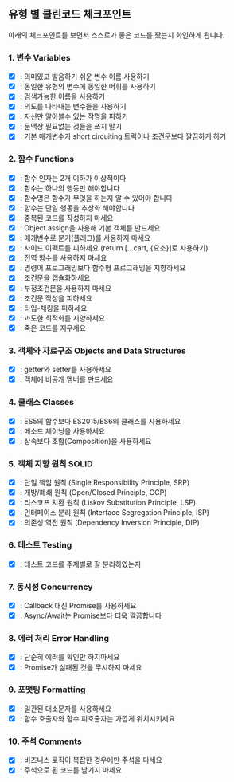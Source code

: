 ## 유형 별 클린코드 체크포인트

아래의 체크포인트를 보면서 스스로가 좋은 코드를 짰는지 화인하게 됩니다.

### 1. 변수 Variables

- [x] : 의미있고 발음하기 쉬운 변수 이름 사용하기
- [x] : 동일한 유형의 변수에 동일한 어휘를 사용하기
- [x] : 검색가능한 이름을 사용하기
- [x] : 의도를 나타내는 변수들을 사용하기
- [x] : 자신만 알아볼수 있는 작명을 피하기
- [x] : 문맥상 필요없는 것들을 쓰지 말기
- [x] : 기본 매개변수가 short circuiting 트릭이나 조건문보다 깔끔하게 하기

### 2. 함수 Functions

- [x] : 함수 인자는 2개 이하가 이상적이다
- [x] : 함수는 하나의 행동만 해야합니다
- [x] : 함수명은 함수가 무엇을 하는지 알 수 있어야 합니다
- [x] : 함수는 단일 행동을 추상화 해야합니다
- [x] : 중복된 코드를 작성하지 마세요
- [x] : Object.assign을 사용해 기본 객체를 만드세요
- [x] : 매개변수로 분기(플래그)를 사용하지 마세요
- [x] : 사이드 이펙트를 피하세요 (return [...cart, {요소}]로 사용하기)
- [x] : 전역 함수를 사용하지 마세요
- [x] : 명령어 프로그래밍보다 함수형 프로그래밍을 지향하세요
- [x] : 조건문을 캡슐화하세요
- [x] : 부정조건문을 사용하지 마세요
- [x] : 조건문 작성을 피하세요
- [x] : 타입-체킹을 피하세요
- [x] : 과도한 최적화를 지양하세요
- [x] : 죽은 코드를 지우세요

### 3. 객체와 자료구조 Objects and Data Structures

- [x] : getter와 setter를 사용하세요
- [x] : 객체에 비공개 멤버를 만드세요

### 4. 클래스 Classes

- [x] : ES5의 함수보다 ES2015/ES6의 클래스를 사용하세요
- [x] : 메소드 체이닝을 사용하세요
- [x] : 상속보다 조합(Composition)을 사용하세요

### 5. 객체 지향 원칙 SOLID

- [x] : 단일 책임 원칙 (Single Responsibility Principle, SRP)
- [x] : 개방/폐쇄 원칙 (Open/Closed Principle, OCP)
- [x] : 리스코프 치환 원칙 (Liskov Substitution Principle, LSP)
- [x] : 인터페이스 분리 원칙 (Interface Segregation Principle, ISP)
- [x] : 의존성 역전 원칙 (Dependency Inversion Principle, DIP)

### 6. 테스트 Testing

- [x] : 테스트 코드를 주제별로 잘 분리하였는지

### 7. 동시성 Concurrency

- [x] : Callback 대신 Promise를 사용하세요
- [x] : Async/Await는 Promise보다 더욱 깔끔합니다

### 8. 에러 처리 Error Handling

- [x] : 단순히 에러를 확인만 하지마세요
- [x] : Promise가 실패된 것을 무시하지 마세요

### 9. 포맷팅 Formatting

- [x] : 일관된 대소문자를 사용하세요
- [x] : 함수 호출자와 함수 피호출자는 가깝게 위치시키세요

### 10. 주석 Comments

- [x] : 비즈니스 로직이 복잡한 경우에만 주석을 다세요
- [x] : 주석으로 된 코드를 남기지 마세요
